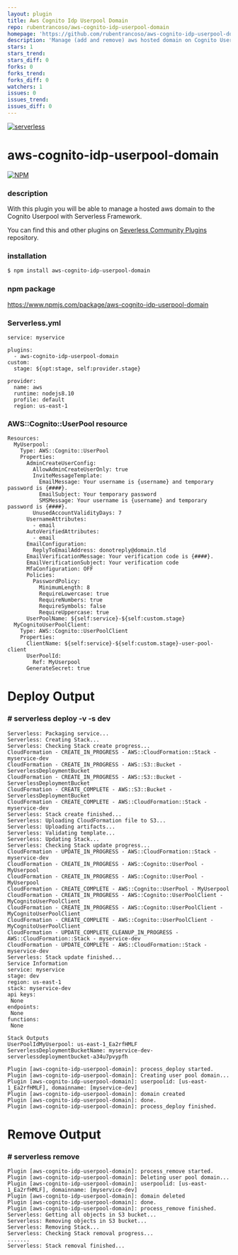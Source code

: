 ```yaml
---
layout: plugin
title: Aws Cognito Idp Userpool Domain
repo: rubentrancoso/aws-cognito-idp-userpool-domain
homepage: 'https://github.com/rubentrancoso/aws-cognito-idp-userpool-domain'
description: 'Manage (add and remove) aws hosted domain on Cognito Userpools'
stars: 1
stars_trend: 
stars_diff: 0
forks: 0
forks_trend: 
forks_diff: 0
watchers: 1
issues: 0
issues_trend: 
issues_diff: 0
---
```



[![serverless](http://public.serverless.com/badges/v3.svg)](http://www.serverless.com)
# aws-cognito-idp-userpool-domain

[![NPM](https://nodei.co/npm/aws-cognito-idp-userpool-domain.png?downloads=true&downloadRank=true&stars=true)](https://nodei.co/npm/aws-cognito-idp-userpool-domain/)

### description
With this plugin you will be able to manage a hosted aws domain to the Cognito Userpool with Serverless Framework.

You can find this and other plugins on [Severless Community Plugins](https://github.com/serverless/plugins) repository.

### installation
```bash
$ npm install aws-cognito-idp-userpool-domain
```

### npm package
<a href="https://www.npmjs.com/package/aws-cognito-idp-userpool-domain" target="_blank">https://www.npmjs.com/package/aws-cognito-idp-userpool-domain</a>

### Serverless.yml
```
service: myservice

plugins:
  - aws-cognito-idp-userpool-domain
custom:
  stage: ${opt:stage, self:provider.stage}  
  
provider:
  name: aws
  runtime: nodejs8.10
  profile: default
  region: us-east-1
```

### AWS::Cognito::UserPool resource
```
Resources:
  MyUserpool:
    Type: AWS::Cognito::UserPool
    Properties:
      AdminCreateUserConfig: 
        AllowAdminCreateUserOnly: true
        InviteMessageTemplate:
          EmailMessage: Your username is {username} and temporary password is {####}.  
          EmailSubject: Your temporary password
          SMSMessage: Your username is {username} and temporary password is {####}.
        UnusedAccountValidityDays: 7
      UsernameAttributes: 
        - email
      AutoVerifiedAttributes: 
        - email
      EmailConfiguration: 
        ReplyToEmailAddress: donotreply@domain.tld
      EmailVerificationMessage: Your verification code is {####}.
      EmailVerificationSubject: Your verification code
      MfaConfiguration: OFF
      Policies:
        PasswordPolicy:
          MinimumLength: 8
          RequireLowercase: true
          RequireNumbers: true
          RequireSymbols: false
          RequireUppercase: true
      UserPoolName: ${self:service}-${self:custom.stage}
  MyCognitoUserPoolClient:
    Type: AWS::Cognito::UserPoolClient
    Properties:
      ClientName: ${self:service}-${self:custom.stage}-user-pool-client
      UserPoolId:
        Ref: MyUserpool
      GenerateSecret: true
```
 
 # Deploy Output
 ### # serverless deploy -v -s dev
 
 ```
 Serverless: Packaging service...
Serverless: Creating Stack...
Serverless: Checking Stack create progress...
CloudFormation - CREATE_IN_PROGRESS - AWS::CloudFormation::Stack - myservice-dev
CloudFormation - CREATE_IN_PROGRESS - AWS::S3::Bucket - ServerlessDeploymentBucket
CloudFormation - CREATE_IN_PROGRESS - AWS::S3::Bucket - ServerlessDeploymentBucket
CloudFormation - CREATE_COMPLETE - AWS::S3::Bucket - ServerlessDeploymentBucket
CloudFormation - CREATE_COMPLETE - AWS::CloudFormation::Stack - myservice-dev
Serverless: Stack create finished...
Serverless: Uploading CloudFormation file to S3...
Serverless: Uploading artifacts...
Serverless: Validating template...
Serverless: Updating Stack...
Serverless: Checking Stack update progress...
CloudFormation - UPDATE_IN_PROGRESS - AWS::CloudFormation::Stack - myservice-dev
CloudFormation - CREATE_IN_PROGRESS - AWS::Cognito::UserPool - MyUserpool
CloudFormation - CREATE_IN_PROGRESS - AWS::Cognito::UserPool - MyUserpool
CloudFormation - CREATE_COMPLETE - AWS::Cognito::UserPool - MyUserpool
CloudFormation - CREATE_IN_PROGRESS - AWS::Cognito::UserPoolClient - MyCognitoUserPoolClient
CloudFormation - CREATE_IN_PROGRESS - AWS::Cognito::UserPoolClient - MyCognitoUserPoolClient
CloudFormation - CREATE_COMPLETE - AWS::Cognito::UserPoolClient - MyCognitoUserPoolClient
CloudFormation - UPDATE_COMPLETE_CLEANUP_IN_PROGRESS - AWS::CloudFormation::Stack - myservice-dev
CloudFormation - UPDATE_COMPLETE - AWS::CloudFormation::Stack - myservice-dev
Serverless: Stack update finished...
Service Information
service: myservice
stage: dev
region: us-east-1
stack: myservice-dev
api keys:
  None
endpoints:
  None
functions:
  None

Stack Outputs
UserPoolIdMyUserpool: us-east-1_Ea2rfHMLF
ServerlessDeploymentBucketName: myservice-dev-serverlessdeploymentbucket-a34u7pvypfh

Plugin [aws-cognito-idp-userpool-domain]: process_deploy started.
Plugin [aws-cognito-idp-userpool-domain]: Creating user pool domain...
Plugin [aws-cognito-idp-userpool-domain]: userpoolid: [us-east-1_Ea2rfHMLF], domainname: [myservice-dev]
Plugin [aws-cognito-idp-userpool-domain]: domain created
Plugin [aws-cognito-idp-userpool-domain]: done.
Plugin [aws-cognito-idp-userpool-domain]: process_deploy finished.
```

# Remove Output
### # serverless remove

```
Plugin [aws-cognito-idp-userpool-domain]: process_remove started.
Plugin [aws-cognito-idp-userpool-domain]: Deleting user pool domain...
Plugin [aws-cognito-idp-userpool-domain]: userpoolid: [us-east-1_Ea2rfHMLF], domainname: [myservice-dev]
Plugin [aws-cognito-idp-userpool-domain]: domain deleted
Plugin [aws-cognito-idp-userpool-domain]: done.
Plugin [aws-cognito-idp-userpool-domain]: process_remove finished.
Serverless: Getting all objects in S3 bucket...
Serverless: Removing objects in S3 bucket...
Serverless: Removing Stack...
Serverless: Checking Stack removal progress...
.......
Serverless: Stack removal finished...
```
